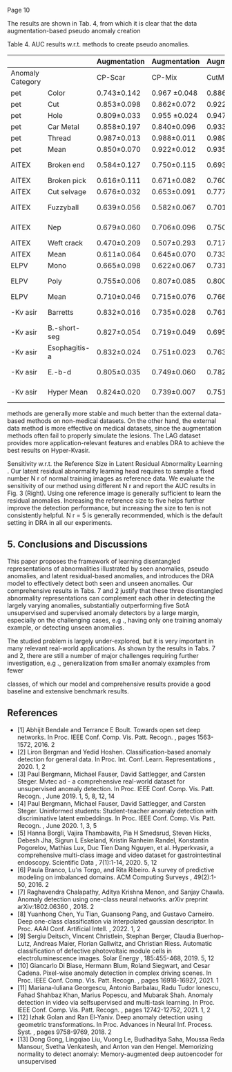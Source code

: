 Page 10

The results are shown in Tab. 4, from which it is clear that the data augmentation-based pseudo anomaly creation

Table 4. AUC results w.r.t. methods to create pseudo anomalies.

|                  |               | Augmentation   | Augmentation   | Augmentation   | External     | External     |
|------------------|---------------|----------------|----------------|----------------|--------------|--------------|
| Anomaly Category |               | CP-Scar        | CP-Mix         | CutMix         | MVTec AD     | LAG          |
| pet              | Color         | 0.743±0.142    | 0.967 ±0.048   | 0.886±0.042    | 0.615±0.028  | 0.711±0.041  |
| pet              | Cut           | 0.853±0.098    | 0.862±0.072    | 0.922 ±0.038   | 0.688±0.019  | 0.721±0.021  |
| pet              | Hole          | 0.809±0.033    | 0.955 ±0.024   | 0.947±0.016    | 0.712±0.015  | 0.823±0.020  |
| pet              | Car Metal     | 0.858±0.197    | 0.840±0.096    | 0.933 ±0.022   | 0.764±0.039  | 0.670±0.037  |
| pet              | Thread        | 0.987±0.013    | 0.988±0.011    | 0.989 ±0.004   | 0.966±0.003  | 0.968±0.005  |
| pet              | Mean          | 0.850±0.070    | 0.922±0.012    | 0.935 ±0.013   | 0.749±0.006  | 0.779±0.017  |
| AITEX            | Broken end    | 0.584±0.127    | 0.750±0.115    | 0.693±0.099    | 0.793 ±0.043 | 0.722±0.072  |
| AITEX            | Broken pick   | 0.616±0.111    | 0.671±0.082    | 0.760 ±0.037   | 0.603±0.017  | 0.584±0.034  |
| AITEX            | Cut selvage   | 0.676±0.032    | 0.653±0.091    | 0.777 ±0.036   | 0.690±0.013  | 0.683±0.035  |
| AITEX            | Fuzzyball     | 0.639±0.056    | 0.582±0.067    | 0.701±0.093    | 0.743 ±0.053 | 0.588±0.112  |
| AITEX            | Nep           | 0.679±0.060    | 0.706±0.096    | 0.750±0.038    | 0.774 ±0.029 | 0.739±0.012  |
| AITEX            | Weft crack    | 0.470±0.209    | 0.507±0.293    | 0.717 ±0.072   | 0.671±0.031  | 0.480±0.140  |
| AITEX            | Mean          | 0.611±0.064    | 0.645±0.070    | 0.733 ±0.009   | 0.712±0.010  | 0.633±0.049  |
| ELPV             | Mono          | 0.665±0.098    | 0.622±0.067    | 0.731 ±0.021   | 0.543±0.064  | 0.544±0.041  |
| ELPV             | Poly          | 0.755±0.006    | 0.807±0.085    | 0.800±0.064    | 0.749±0.052  | 0.808 ±0.056 |
| ELPV             | Mean          | 0.710±0.046    | 0.715±0.076    | 0.766 ±0.029   | 0.646±0.042  | 0.676±0.031  |
| -Kv asir         | Barretts      | 0.832±0.016    | 0.735±0.028    | 0.761±0.043    | 0.834 ±0.024 | 0.824±0.006  |
| -Kv asir         | B.-short-seg  | 0.827±0.054    | 0.719±0.049    | 0.695±0.030    | 0.839 ±0.038 | 0.835±0.021  |
| -Kv asir         | Esophagitis-a | 0.832±0.024    | 0.751±0.023    | 0.763±0.070    | 0.811±0.031  | 0.881 ±0.035 |
| -Kv asir         | E.-b-d        | 0.805±0.035    | 0.749±0.060    | 0.782±0.028    | 0.847 ±0.017 | 0.837±0.009  |
| -Kv asir         | Hyper Mean    | 0.824±0.020    | 0.739±0.007    | 0.751±0.021    | 0.833±0.023  | 0.844 ±0.009 |

methods are generally more stable and much better than the external data-based methods on non-medical datasets. On the other hand, the external data method is more effective on medical datasets, since the augmentation methods often fail to properly simulate the lesions. The LAG dataset provides more application-relevant features and enables DRA to achieve the best results on Hyper-Kvasir.

Sensitivity w.r.t. the Reference Size in Latent Residual Abnormality Learning . Our latent residual abnormality learning head requires to sample a fixed number N r of normal training images as reference data. We evaluate the sensitivity of our method using different N r and report the AUC results in Fig. 3 (Right). Using one reference image is generally sufficient to learn the residual anomalies. Increasing the reference size to five helps further improve the detection performance, but increasing the size to ten is not consistently helpful. N r = 5 is generally recommended, which is the default setting in DRA in all our experiments.

## 5. Conclusions and Discussions

This paper proposes the framework of learning disentangled representations of abnormalities illustrated by seen anomalies, pseudo anomalies, and latent residual-based anomalies, and introduces the DRA model to effectively detect both seen and unseen anomalies. Our comprehensive results in Tabs. 7 and 2 justify that these three disentangled abnormality representations can complement each other in detecting the largely varying anomalies, substantially outperforming five SotA unsupervised and supervised anomaly detectors by a large margin, especially on the challenging cases, e.g ., having only one training anomaly example, or detecting unseen anomalies.

The studied problem is largely under-explored, but it is very important in many relevant real-world applications. As shown by the results in Tabs. 7 and 2, there are still a number of major challenges requiring further investigation, e.g ., generalization from smaller anomaly examples from fewer

classes, of which our model and comprehensive results provide a good baseline and extensive benchmark results.

## References

- [1] Abhijit Bendale and Terrance E Boult. Towards open set deep networks. In Proc. IEEE Conf. Comp. Vis. Patt. Recogn. , pages 1563-1572, 2016. 2
- [2] Liron Bergman and Yedid Hoshen. Classification-based anomaly detection for general data. In Proc. Int. Conf. Learn. Representations , 2020. 1, 2
- [3] Paul Bergmann, Michael Fauser, David Sattlegger, and Carsten Steger. Mvtec ad - a comprehensive real-world dataset for unsupervised anomaly detection. In Proc. IEEE Conf. Comp. Vis. Patt. Recogn. , June 2019. 1, 5, 8, 12, 14
- [4] Paul Bergmann, Michael Fauser, David Sattlegger, and Carsten Steger. Uninformed students: Student-teacher anomaly detection with discriminative latent embeddings. In Proc. IEEE Conf. Comp. Vis. Patt. Recogn. , June 2020. 1, 3, 5
- [5] Hanna Borgli, Vajira Thambawita, Pia H Smedsrud, Steven Hicks, Debesh Jha, Sigrun L Eskeland, Kristin Ranheim Randel, Konstantin Pogorelov, Mathias Lux, Duc Tien Dang Nguyen, et al. Hyperkvasir, a comprehensive multi-class image and video dataset for gastrointestinal endoscopy. Scientific Data , 7(1):1-14, 2020. 5, 12
- [6] Paula Branco, Lu'ıs Torgo, and Rita Ribeiro. A survey of predictive modeling on imbalanced domains. ACM Computing Surveys , 49(2):1-50, 2016. 2
- [7] Raghavendra Chalapathy, Aditya Krishna Menon, and Sanjay Chawla. Anomaly detection using one-class neural networks. arXiv preprint arXiv:1802.06360 , 2018. 2
- [8] Yuanhong Chen, Yu Tian, Guansong Pang, and Gustavo Carneiro. Deep one-class classification via interpolated gaussian descriptor. In Proc. AAAI Conf. Artificial Intell. , 2022. 1, 2
- [9] Sergiu Deitsch, Vincent Christlein, Stephan Berger, Claudia Buerhop-Lutz, Andreas Maier, Florian Gallwitz, and Christian Riess. Automatic classification of defective photovoltaic module cells in electroluminescence images. Solar Energy , 185:455-468, 2019. 5, 12
- [10] Giancarlo Di Biase, Hermann Blum, Roland Siegwart, and Cesar Cadena. Pixel-wise anomaly detection in complex driving scenes. In Proc. IEEE Conf. Comp. Vis. Patt. Recogn. , pages 16918-16927, 2021. 1
- [11] Mariana-Iuliana Georgescu, Antonio Barbalau, Radu Tudor Ionescu, Fahad Shahbaz Khan, Marius Popescu, and Mubarak Shah. Anomaly detection in video via selfsupervised and multi-task learning. In Proc. IEEE Conf. Comp. Vis. Patt. Recogn. , pages 12742-12752, 2021. 1, 2
- [12] Izhak Golan and Ran El-Yaniv. Deep anomaly detection using geometric transformations. In Proc. Advances in Neural Inf. Process. Syst. , pages 9758-9769, 2018. 2
- [13] Dong Gong, Lingqiao Liu, Vuong Le, Budhaditya Saha, Moussa Reda Mansour, Svetha Venkatesh, and Anton van den Hengel. Memorizing normality to detect anomaly: Memory-augmented deep autoencoder for unsupervised